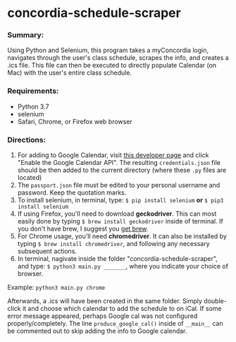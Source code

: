 # concordia-schedule-scraper
### Summary:
Using Python and Selenium, this program takes a myConcordia login, navigates through the user's class schedule, scrapes the info, and creates a .ics file.
This file can then be executed to directly populate Calendar (on Mac) with the user's entire class schedule.

### Requirements:
* Python 3.7
* selenium
* Safari, Chrome, or Firefox web browser

### Directions:
1. For adding to Google Calendar, visit [this developer page](https://developers.google.com/calendar/quickstart/python) and click "Enable the Google Calendar API".
The resulting `credentials.json` file should be then added to the current directory (where these `.py` files are located)
2. The `passport.json` file must be edited to your personal username and password. Keep the quotation marks.
3. To install selenium, in terminal, type: `$ pip install selenium` __or__ `$ pip3 install selenium`
4. If using Firefox, you'll need to download __geckodriver__. This can most easily done by typing `$ brew install geckodriver` inside of terminal.
If you don't have brew, I suggest you [get brew](https://brew.sh).
5. For Chrome usage, you'll need __chromedriver__. It can also be installed by typing `$ brew install chromedriver`, and following any necessary subsequent actions.
6. In terminal, nagivate inside the folder "concordia-schedule-scraper", and type: `$ python3 main.py _______`, where you indicate your choice of browser.

Example:
`python3 main.py chrome`

Afterwards, a .ics will have been created in the same folder. Simply double-click it and choose which calendar to add the schedule to on iCal.
If some error message appeared, perhaps Google cal was not configured properly/completely. The line `produce_google_cal()` inside of `__main__` can be commented out to skip adding the info to Google calendar.

